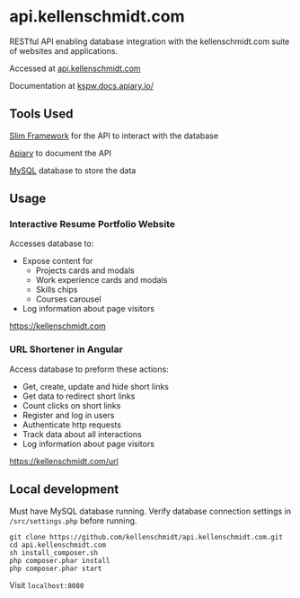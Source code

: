 # api.kellenschmidt.com

RESTful API enabling database integration with the kellenschmidt.com suite of websites and applications.

Accessed at [api.kellenschmidt.com](https://api.kellenschmidt.com)

Documentation at [kspw.docs.apiary.io/](https://kspw.docs.apiary.io/)

## Tools Used
[Slim Framework](https://www.slimframework.com/) for the API to interact with the database

[Apiary](https://apiary.io/) to document the API

[MySQL](https://mysql.com) database to store the data

## Usage

### Interactive Resume Portfolio Website
Accesses database to:
- Expose content for
    - Projects cards and modals
    - Work experience cards and modals
    - Skills chips
    - Courses carousel
- Log information about page visitors

https://kellenschmidt.com

### URL Shortener in Angular
Access database to preform these actions:
- Get, create, update and hide short links
- Get data to redirect short links
- Count clicks on short links
- Register and log in users
- Authenticate http requests
- Track data about all interactions
- Log information about page visitors

https://kellenschmidt.com/url

## Local development

Must have MySQL database running. Verify database connection settings in `/src/settings.php` before running.

```
git clone https://github.com/kellenschmidt/api.kellenschmidt.com.git
cd api.kellenschmidt.com
sh install_composer.sh
php composer.phar install
php composer.phar start
```

Visit `localhost:8080`
